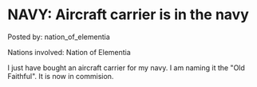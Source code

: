 # NAVY: Aircraft carrier is in the navy

Posted by: nation_of_elementia

Nations involved: Nation of Elementia

I just have bought an aircraft carrier for my navy. I am naming it the "Old Faithful". It is now in commision.
